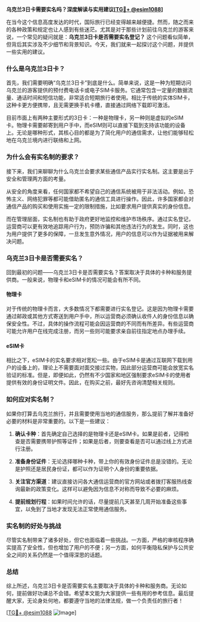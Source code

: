 **乌克兰3日卡需要实名吗？深度解读与实用建议[[TG💪+ @esim1088](https://t.me/s/esim1088)]**

在当今这个信息高度发达的时代，国际旅行已经变得越来越便捷。然而，随之而来的各种政策和规定也让人感到有些迷茫。尤其是对于那些计划前往乌克兰的游客来说，一个常见的疑问就是：**乌克兰3日卡是否需要实名登记？** 这个问题看似简单，但背后其实涉及不少细节和背景知识。今天，我们就来一起探讨这个问题，并提供一些实用的建议。

### 什么是乌克兰3日卡？

首先，我们需要明确“乌克兰3日卡”到底是什么。简单来说，这是一种为短期访问乌克兰的游客提供的预付费电话卡或电子SIM卡服务。它通常包含一定量的数据流量、通话时间和短信功能，非常适合短期旅行者使用。相比于传统的实体SIM卡，这种卡更方便携带，且无需更换手机卡槽，直接通过网络下载即可激活。

目前市面上有两种主要形式的3日卡：一种是物理卡，另一种则是虚拟的eSIM卡。物理卡需要邮寄到用户手中，而eSIM则可以直接下载到支持该功能的设备上。无论是哪种形式，其核心目的都是为了简化用户的通信需求，让他们能够轻松地在乌克兰境内进行联络和上网。

### 为什么会有实名制的要求？

接下来，我们来聊聊为什么乌克兰会要求某些通信产品实行实名制。这主要是出于安全和管理两方面的考量。

从安全的角度来看，任何国家都不希望自己的通信系统被用于非法活动。例如，恐怖主义、网络犯罪等都可能借助匿名的通信工具进行操作。因此，许多国家都会对通信产品的购买和使用实施一定的限制措施，比如要求用户提供真实的身份信息。

而在管理层面，实名制也有助于政府更好地监控和维护市场秩序。通过实名登记，运营商可以更有效地追踪用户行为，预防诈骗和其他违法行为的发生。同时，这也为用户提供了更多的保障，一旦发生意外情况，用户的信息可以作为证据被用来解决问题。

### 乌克兰3日卡是否需要实名？

回到最初的问题——乌克兰3日卡是否需要实名？答案取决于具体的卡种和服务提供商。一般来说，物理卡和eSIM卡的情况可能会有所不同。

#### 物理卡
对于传统的物理卡而言，大多数情况下都需要进行实名登记。这是因为物理卡需要通过邮政或其他方式寄送到用户手中，所以运营商必须确认收件人的身份信息以确保安全性。不过，具体的操作流程可能会因运营商的不同而有所差异。有些运营商可能允许用户在线完成注册，而另一些则可能要求亲自前往指定地点办理手续。

#### eSIM卡
相比之下，eSIM卡的实名要求相对宽松一些。由于eSIM卡是通过互联网下载到用户的设备上的，理论上不需要面对面交接过实物，因此部分运营商可能会放宽实名验证的标准。但是，即便如此，仍然有不少国家和地区强制要求eSIM卡的使用者提供有效的身份证明文件。因此，在购买之前，最好先咨询清楚相关规则。

### 如何应对实名制？

如果你打算去乌克兰旅行，并且需要使用当地的通信服务，那么提前了解并准备好必要的材料是非常重要的。以下是一些建议：

1. **确认卡种**：首先确定自己选择的是物理卡还是eSIM卡。如果是前者，记得检查是否需要携带护照等证件；如果是后者，则要查看是否可以通过线上方式进行注册。

2. **准备身份证件**：无论选择哪种卡种，带上你的有效身份证件总是没错的。无论是护照还是居民身份证，都可以作为证明个人身份的重要依据。

3. **关注官方渠道**：建议直接访问各大通信运营商的官方网站或者拨打客服热线查询最新的政策变化。这样可以避免因为信息不对称而导致不必要的麻烦。

4. **提前规划行程**：如果时间允许的话，尽量提前几天甚至几周开始准备这些事宜，以免到了当地才发现无法正常使用通信服务。

### 实名制的好处与挑战

尽管实名制带来了诸多好处，但它也面临着一些挑战。一方面，严格的审核程序确实提高了安全性，但也增加了用户的不便；另一方面，如何平衡隐私保护与公共安全之间的关系仍然是一个值得深思的话题。

### 总结

综上所述，乌克兰3日卡是否需要实名主要取决于具体的卡种和服务商。无论如何，提前做好功课总不会错。希望本文能为大家提供一些有用的参考信息。最后提醒大家，无论身处何地，都要遵守当地的法律法规，做一个负责任的旅行者！

[[TG💪+ @esim1088](https://t.me/s/esim1088) ![Image](https://i.postimg.cc/4NQfJmqS/Snipaste-2025-05-13-00-14-12.png)]
